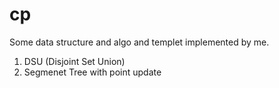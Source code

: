 # cp
Some data structure and algo and templet implemented by me.
1. DSU (Disjoint Set Union)
2. Segmenet Tree with point update
